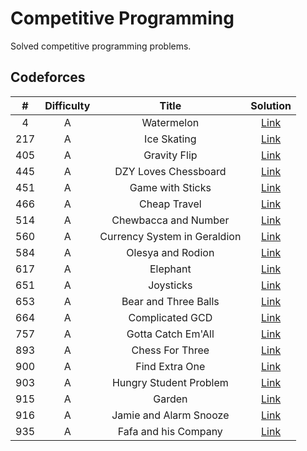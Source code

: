 # Competitive Programming

Solved competitive programming problems.

## Codeforces

| # | Difficulty | Title | Solution |
| :--: | :--: | :--: | :--: |
| 4 | A | Watermelon | [Link](codeforces/4A.py) |
| 217 | A | Ice Skating | [Link](codeforces/217A.py) |
| 405 | A | Gravity Flip | [Link](codeforces/405A.py) |
| 445 | A | DZY Loves Chessboard | [Link](codeforces/445A.py) |
| 451 | A | Game with Sticks | [Link](codeforces/451A.py) |
| 466 | A | Cheap Travel | [Link](codeforces/466A.py) |
| 514 | A | Chewbacca and Number | [Link](codeforces/514A.py) |
| 560 | A | Currency System in Geraldion | [Link](codeforces/560A.py) |
| 584 | A | Olesya and Rodion | [Link](codeforces/584A.py) |
| 617 | A | Elephant | [Link](codeforces/617A.py) |
| 651 | A | Joysticks | [Link](codeforces/651A.py) |
| 653 | A | Bear and Three Balls | [Link](codeforces/653A.py) |
| 664 | A | Complicated GCD | [Link](codeforces/664A.py) |
| 757 | A | Gotta Catch Em'All | [Link](codeforces/757A.py) |
| 893 | A | Chess For Three | [Link](codeforces/893A.py) |
| 900 | A | Find Extra One | [Link](codeforces/900A.py) |
| 903 | A | Hungry Student Problem | [Link](codeforces/903A.py) |
| 915 | A | Garden | [Link](codeforces/915A.py) |
| 916 | A | Jamie and Alarm Snooze | [Link](codeforces/916A.py) |
| 935 | A | Fafa and his Company | [Link](codeforces/935A.py) |